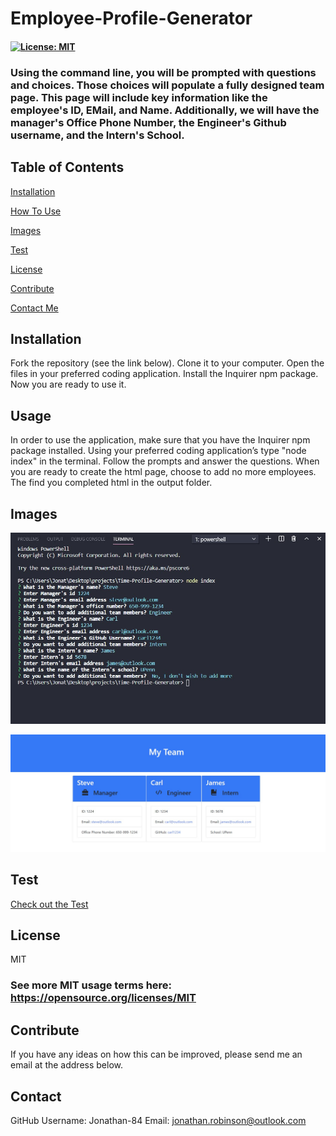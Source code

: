 # Employee-Profile-Generator 

  #### [![License: MIT](https://img.shields.io/badge/License-MIT-green.svg)](https://opensource.org/licenses/MIT)

  ### Using the command line, you will be prompted with questions and choices. Those choices will populate a fully designed team page. This page will include key information like the employee's ID, EMail, and Name. Additionally, we will have the manager's Office Phone Number, the Engineer's Github username, and the Intern's School. 

  ## Table of Contents
  [Installation](#Installation)

  [How To Use](#Usage)

  [Images](#Images)

  [Test](#Test)

  [License](#License)

  [Contribute](#Contribute)

  [Contact Me](#Contact)

  ## Installation 
  Fork the repository (see the link below). Clone it to your computer. Open the files in your preferred coding application. Install the Inquirer npm package. Now you are ready to use it.

  ## Usage 
  In order to use the application, make sure that you have the Inquirer npm package installed. Using your preferred coding application’s type "node index" in the terminal. Follow the prompts and answer the questions. When you are ready to create the html page, choose to add no more employees. The find you completed html in the output folder. 

  ## Images

![Command Line Prompts](https://raw.githubusercontent.com/Jonathan-84/Employee-Profile-Generator/master/assets/images/screenshot-commandline.jpg)

![Generated Html Page](https://raw.githubusercontent.com/Jonathan-84/Employee-Profile-Generator/master/assets/images/Screenshot%20.jpg)

   ## Test
  [Check out the Test](https://drive.google.com/file/d/1iU8VPLPslo8x0iloGX26gQ4ZzzeMmSsG/view)

  ## License
  MIT
   ### See more MIT usage terms here: https://opensource.org/licenses/MIT
 

  ## Contribute
  If you have any ideas on how this can be improved, please send me an email at the address below. 

  ## Contact
  GitHub Username: Jonathan-84
  Email: jonathan.robinson@outlook.com
  

  
